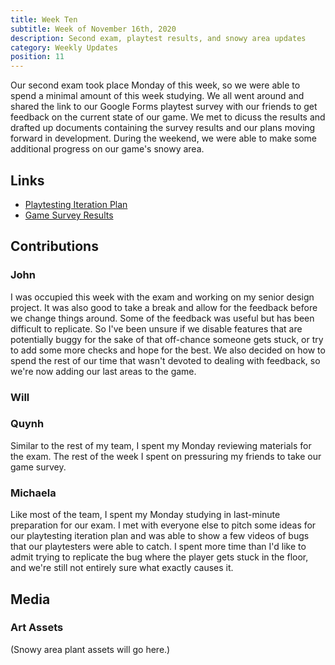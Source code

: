 ```yaml
---
title: Week Ten
subtitle: Week of November 16th, 2020
description: Second exam, playtest results, and snowy area updates
category: Weekly Updates
position: 11
---
```


Our second exam took place Monday of this week, so we were able to spend a minimal amount of this week studying. We all went around and shared the link to our Google Forms playtest survey with our friends to get feedback on the current state of our game. We met to dicuss the results and drafted up documents containing the survey results and our plans moving forward in development. During the weekend, we were able to make some additional progress on our game's snowy area.

## Links
- [Playtesting Iteration Plan](./media/week-10/survey-reaction.pdf)
- [Game Survey Results](./media/week-10/survey-replies.pdf)

## Contributions

### John

I was occupied this week with the exam and working on my senior design project. It was also good to take a break and allow for the feedback before we change things around. Some of the feedback was useful but has been difficult to replicate. So I've been unsure if we disable features that are potentially buggy for the sake of that off-chance someone gets stuck, or try to add some more checks and hope for the best. We also decided on how to spend the rest of our time that wasn't devoted to dealing with feedback, so we're now adding our last areas to the game.

### Will

### Quynh
Similar to the rest of my team, I spent my Monday reviewing materials for the exam. The rest of the week I spent on pressuring my friends to take our game survey.  
### Michaela
Like most of the team, I spent my Monday studying in last-minute preparation for our exam. I met with everyone else to pitch some ideas for our playtesting iteration plan and was able to show a few videos of bugs that our playtesters were able to catch. I spent more time than I'd like to admit trying to replicate the bug where the player gets stuck in the floor, and we're still not entirely sure what exactly causes it.


## Media

### Art Assets
(Snowy area plant assets will go here.)

